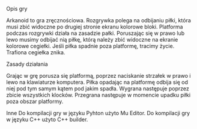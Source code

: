 Opis gry

Arkanoid to gra zręcznościowa. Rozgrywka polega na odbijaniu piłki, która musi zbić widoczne po drugiej stronie ekranu kolorowe bloki. Platforma podczas rozgrywki działa na zasadzie pałki. Poruszając się w prawo lub lewo musimy odbijać nią piłkę, którą należy zbić widoczne na ekranie kolorowe cegiełki. Jeśli piłka spadnie poza platformę, tracimy życie. Trafiona cegiełka znika.

Zasady działania

Grając w grę porusza się platformą, poprzez naciskanie strzałek w prawo i lewo na klawiaturze komputera. Piłka opadając na platformę odbija się od niej pod tym samym kątem pod jakim spadła. Wygrana następuje poprzez zbicie wszystkich klocków. Przegrana następuje w momencie upadku piłki poza obszar platformy.

Inne
Do kompilacji gry w języku Pyhton użyto Mu Editor.
Do kompilacji gry w języku C++ użyto C++ builder.